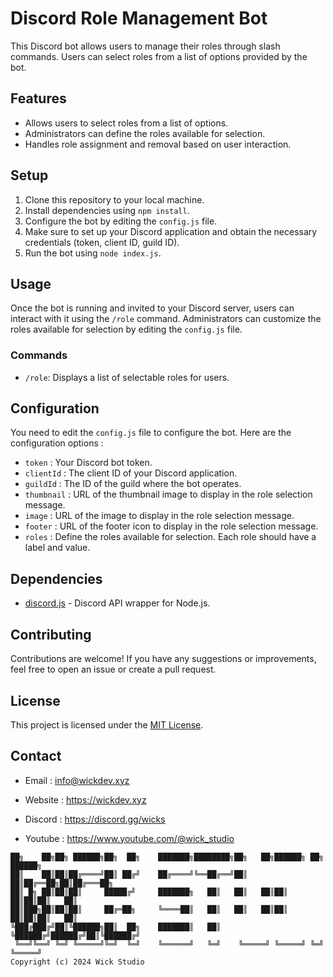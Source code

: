 # Discord Role Management Bot

This Discord bot allows users to manage their roles through slash commands. Users can select roles from a list of options provided by the bot.

## Features

- Allows users to select roles from a list of options.
- Administrators can define the roles available for selection.
- Handles role assignment and removal based on user interaction.

## Setup

1. Clone this repository to your local machine.
2. Install dependencies using `npm install`.
3. Configure the bot by editing the `config.js` file.
4. Make sure to set up your Discord application and obtain the necessary credentials (token, client ID, guild ID).
5. Run the bot using `node index.js`.

## Usage

Once the bot is running and invited to your Discord server, users can interact with it using the `/role` command. Administrators can customize the roles available for selection by editing the `config.js` file.

### Commands

- `/role`: Displays a list of selectable roles for users.

## Configuration

You need to edit the `config.js` file to configure the bot. Here are the configuration options :

- `token` : Your Discord bot token.
- `clientId` : The client ID of your Discord application.
- `guildId` : The ID of the guild where the bot operates.
- `thumbnail` : URL of the thumbnail image to display in the role selection message.
- `image` : URL of the image to display in the role selection message.
- `footer` : URL of the footer icon to display in the role selection message.
- `roles` : Define the roles available for selection. Each role should have a label and value.

## Dependencies

- [discord.js](https://discord.js.org) - Discord API wrapper for Node.js.

## Contributing

Contributions are welcome! If you have any suggestions or improvements, feel free to open an issue or create a pull request.

## License

This project is licensed under the [MIT License](LICENSE).

## Contact

- Email : info@wickdev.xyz

- Website : https://wickdev.xyz

- Discord : https://discord.gg/wicks

- Youtube : https://www.youtube.com/@wick_studio

```
██╗    ██╗██╗ ██████╗██╗  ██╗    ███████╗████████╗██╗   ██╗██████╗ ██╗ ██████╗ 
██║    ██║██║██╔════╝██║ ██╔╝    ██╔════╝╚══██╔══╝██║   ██║██╔══██╗██║██╔═══██╗
██║ █╗ ██║██║██║     █████╔╝     ███████╗   ██║   ██║   ██║██║  ██║██║██║   ██║
██║███╗██║██║██║     ██╔═██╗     ╚════██║   ██║   ██║   ██║██║  ██║██║██║   ██║
╚███╔███╔╝██║╚██████╗██║  ██╗    ███████║   ██║   ╚██████╔╝██████╔╝██║╚██████╔╝
 ╚══╝╚══╝ ╚═╝ ╚═════╝╚═╝  ╚═╝    ╚══════╝   ╚═╝    ╚═════╝ ╚═════╝ ╚═╝ ╚═════╝ 
Copyright (c) 2024 Wick Studio
```